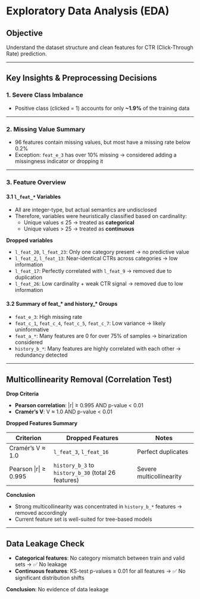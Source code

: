 # Exploratory Data Analysis (EDA)

## Objective
Understand the dataset structure and clean features for CTR (Click-Through Rate) prediction.

---

## Key Insights & Preprocessing Decisions

### 1. Severe Class Imbalance
- Positive class (clicked = 1) accounts for only **~1.9%** of the training data

---

### 2. Missing Value Summary

- 96 features contain missing values, but most have a missing rate below 0.2%
- Exception: `feat_e_3` has over 10% missing → considered adding a missingness indicator or dropping it

---

### 3. Feature Overview

#### 3.1 `l_feat_*` Variables

- All are integer-type, but actual semantics are undisclosed
- Therefore, variables were heuristically classified based on cardinality:
  - Unique values ≤ 25 → treated as **categorical**
  - Unique values > 25 → treated as **continuous**

**Dropped variables**
- `l_feat_20`, `l_feat_23`: Only one category present → no predictive value
- `l_feat_2`, `l_feat_13`: Near-identical CTRs across categories → low information
- `l_feat_17`: Perfectly correlated with `l_feat_9` → removed due to duplication
- `l_feat_26`: Low cardinality + weak CTR signal → removed due to low information

#### 3.2 Summary of feat_* and history_* Groups

- `feat_e_3`: High missing rate
- `feat_c_1`, `feat_c_4`, `feat_c_5`, `feat_c_7`: Low variance → likely uninformative
- `feat_a_*`: Many features are 0 for over 75% of samples → binarization considered
- `history_b_*`: Many features are highly correlated with each other → redundancy detected

---

## Multicollinearity Removal (Correlation Test)

**Drop Criteria**
- **Pearson correlation**: |r| ≥ 0.995 AND p-value < 0.01
- **Cramér’s V**: V ≈ 1.0 AND p-value < 0.01

**Dropped Features Summary**

| Criterion                 | Dropped Features                                    | Notes                     |
|---------------------------|-----------------------------------------------------|---------------------------|
| Cramér’s V ≈ 1.0          | `l_feat_3`, `l_feat_16`                              | Perfect duplicates        |
| Pearson &#124;r&#124; ≥ 0.995 | `history_b_3` to `history_b_30` (total 26 features) | Severe multicollinearity  |

**Conclusion**
- Strong multicollinearity was concentrated in `history_b_*` features → removed accordingly
- Current feature set is well-suited for tree-based models

---

## Data Leakage Check

- **Categorical features**: No category mismatch between train and valid sets → ✅ No leakage
- **Continuous features**: KS-test p-values ≥ 0.01 for all features → ✅ No significant distribution shifts

**Conclusion**: No evidence of data leakage



